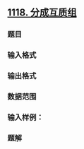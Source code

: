 ## [1118. 分成互质组](https://www.acwing.com/problem/content/1120/)

### 题目

### 输入格式

### 输出格式

### 数据范围

### 输入样例：



### 题解
